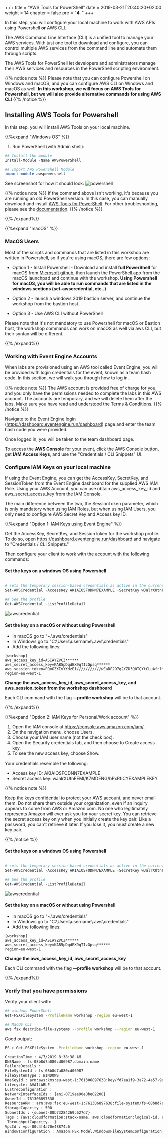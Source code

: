 +++
title = "AWS Tools for PowerShell"
date = 2019-03-21T20:40:20+02:00
weight = 14
chapter = false
pre = "<b>4. </b>"
+++

In this step, you will configure your local machine to work with AWS APIs using Powershell **or** AWS CLI.

The AWS Command Line Interface (CLI) is a unified tool to manage your AWS services. With just one tool to download and configure, you can control multiple AWS services from the command line and automate them through scripts.

The AWS Tools for PowerShell let developers and administrators manage their AWS services and resources in the PowerShell scripting environment. 


{{% notice note %}}
Please note that you can configure Powershell on Windows and macOS, and you can configure AWS CLI on Windows and macOS as well. **In this workshop, we will focus on AWS Tools for Powershell, but we will also provide alternative commands for using AWS CLI**
{{% /notice %}}


## Installing AWS Tools for Powershell

In this step, you will install AWS Tools on your local machine.

{{%expand "Windows OS" %}} 

1. Run PowerShell (with Admin shell):

```PowerShell
## Install the module
Install-Module -Name AWSPowerShell

## Import AWS PowerShell Module
import-module awspowershell

```

See screenshot for how it should look:
![powershell](/images/screenshots/Steps/aws-powershell-tools.png?classes=border,shadow)

{{% notice note %}}
If the command above isn't working, it's because you are running an old PowerShell version. In this case, you can manually download and install [AWS Tools for PowerShell](https://sdk-for-net.amazonwebservices.com/latest/AWSToolsAndSDKForNet.msi). For other troubleshooting, please see the [documentation](https://docs.aws.amazon.com/powershell/latest/userguide/pstools-getting-set-up-windows.html).
{{% /notice %}}

{{% /expand%}}

{{%expand "macOS" %}} 

### MacOS Users

Most of the scripts and commands that are listed in this workshop are written in Powershell, so if you're using macOS, there are few options:

- Option 1 - Install Powershell - Download and install **full PowerShell** for macOS from [Microsoft github](https://github.com/PowerShell/PowerShell), then launch the PowerShell.app from the macOS launchpad and continue with the workshop. **Using Powershell for macOS, you will be able to run commands that are listed in the windows sections (set-awscredential, etc..)**

- Option 2 - launch a windows 2019 bastion server, and continue the workshop from the bastion host. 

- Option 3 - Use AWS CLI without PowerShell 

Please note that It's not mandatory to use Powershell for macOS or Bastion host, the workshop commands can work on macOS as well via aws CLI, but their syntax will be different. 

{{% /expand%}}

### Working with Event Engine Accounts

When labs are provisioned using an AWS tool called Event Engine, you will be provided with login credentials for the event, known as a team hash code. In this section, we will walk you through how to log in.

{{% notice note %}}
The AWS account is provided free of charge for you, and you only have the permissions needed to complete the labs in this AWS account. The accounts are temporary, and we will delete them after the labs. Make sure you have read and understood the Terms & Conditions.
{{% /notice %}}

Navigate to the Event Engine login (https://dashboard.eventengine.run/dashboard) page and enter the team hash code you were provided.

Once logged in, you will be taken to the team dashboard page. 

To access the **AWS Console** for your event, click the AWS Console button, get **IAM Access Keys**, and use the "Credentials / CLI Snippets" UI.


### Configure IAM Keys on your local machine

If using the Event Engine, you can get the AccessKey, SecretKey, and SessionToken from the Event Engine dashboard for the supplied AWS IAM Role. Using your AWS Account, you can use obtain aws_access_key_id and aws_secret_access_key from the IAM Console.

The main difference between the two, the SessionToken parameter, which is only mandatory when using IAM Roles, but when using IAM Users, you only need to configure AWS Secret Key and Access key ID.

{{%expand "Option 1: IAM Keys using Event Engine" %}}

Get the AccessKey, SecretKey, and SessionToken for the workshop profile.
To do so, open https://dashboard.eventengine.run/dashboard and navigate to "Credentials / CLI Snippets."

Then configure your client to work with the account with the following commands:

#### Set the keys on a windows OS using Powershell


```PowerShell

# sets the temporary session-based credentials as active in the current shell. 
Set-AWSCredential -AccessKey AKIAIOSFODNN7EXAMPLE -SecretKey wJalrXUtnFEMI/K7MDENG/bPxRfiCYEXAMPLEKEY -SessionToken SamPleTokeN -StoreAs workshop

## See the profile
Get-AWSCredential -ListProfileDetail
```

![awscredential](/images/screenshots/Steps/awscredential.png?classes=border,shadow)


#### Set the key on a macOS or without using Powershell

- In macOS go to "~/.aws/credentials"
- In Windows go to "C:\Users\username\\.aws\credentials"
- Add the following lines:

```
[workshop]
aws_access_key_id=ASIAYZVCZ******
aws_secret_access_key=KAB5pDqdEX9qTIzGpsq******
aws_session_token=FQoGZXIvYXdzEI///////////wEaDF297q2YZD3Q0TQYtCLuAfrlKNTmvdEnn60DpUKZxphthWtjmWLDZfk1MF6FchBx0acHhMohUUYS+tzFzHYWEEpenZmeL5dAG0XVQHg83aVJxQ8C9bM8phlo5syjeLiYlkQLaOt6V3bnCVdx56aVGiD4mND2vmP6Fu46K3zOV8JRbI0Fa+FSkeVFWgVpHFuq0Mb0b7zEUU0vV35LzZQjDzBiIFrUUTKJgSh******
region=eu-west-1
```

**Change the aws_access_key_id, aws_secret_access_key, and aws_session_token from the workshop dashboard**

Each CLI command with the flag **--profile workshop** will be to that account.


{{% /expand%}}

{{%expand "Option 2: IAM Keys for Personal/Work account" %}}


1. Open the IAM console at https://console.aws.amazon.com/iam/.
2. On the navigation menu, choose Users.
3. Choose your IAM user name (not the check box).
4. Open the Security credentials tab, and then choose to Create access key.
5. To see the new access key, choose Show. 

Your credentials resemble the following:

- Access key ID: AKIAIOSFODNN7EXAMPLE
- Secret access key: wJalrXUtnFEMI/K7MDENG/bPxRfiCYEXAMPLEKEY

{{% notice note %}}

Keep the keys confidential to protect your AWS account, and never email them. Do not share them outside your organization, even if an inquiry appears to come from AWS or Amazon.com. No one who legitimately represents Amazon will ever ask you for your secret key.
You can retrieve the secret access key only when you initially create the key pair. Like a password, you can't retrieve it later. If you lose it, you must create a new key pair.

{{% /notice %}}


#### Set the keys on a windows OS using Powershell

```PowerShell

# sets the temporary session-based credentials as active in the current shell. 
Set-AWSCredential -AccessKey AKIAIOSFODNN7EXAMPLE -SecretKey wJalrXUtnFEMI/K7MDENG/bPxRfiCYEXAMPLEKEY -StoreAs workshop

## See the profile
Get-AWSCredential -ListProfileDetail
```

![awscredential](/images/screenshots/Steps/awscredential.png?classes=border,shadow)


#### Set the key on a macOS or without using Powershell

- In macOS go to "~/.aws/credentials" 
- In Windows go to "C:\Users\username\\.aws\credentials" 
- Add the following lines:

```
[workshop]
aws_access_key_id=ASIAYZVCZ******
aws_secret_access_key=KAB5pDqdEX9qTIzGpsq******
region=eu-west-1
```
**Change the aws_access_key_id, aws_secret_access_key**

Each CLI command with the flag **--profile workshop** will be to that account.

{{% /expand%}}

### Verify that you have permissions

Verify your client with:
```bash
## windows PowerShell
Get-FSXFileSystem -ProfileName workshop -region eu-west-1

## MacOS CLI
aws fsx describe-file-systems --profile workshop --region eu-west-1
```

Good output:
```bash
PS > Get-FSXFileSystem -ProfileName workshop -region eu-west-1

CreationTime : 4/7/2019 8:38:38 AM
DNSName : fs-08b8d7a080cd06987.domain.name
FailureDetails :
FileSystemId : fs-08b8d7a080cd06987
FileSystemType : WINDOWS
KmsKeyId : arn:aws:kms:eu-west-1:761306897638:key/fd7ea1f9-3a72-4a57-9e06-f7c090248fc5
Lifecycle: AVAILABLE
LustreConfiguration :
NetworkInterfaceIds : {eni-0719ee90e8be02208}
OwnerId : 761306897638
ResourceARN : arn:aws:fsx:eu-west-1:761306897638:file-system/fs-08b8d7a080cd06987
StorageCapacity : 500
SubnetIds : {subnet-00b73284269c627d7}
Tags : {aws:cloudformation:stack-name, aws:cloudformation:logical-id, aws:cloudformation:stack-id,
 ThroughputCapacity...}
VpcId : vpc-00c4f4a70e48874c6
WindowsConfiguration : Amazon.FSx.Model.WindowsFileSystemConfiguration
```